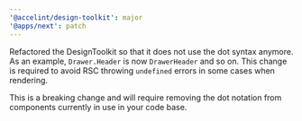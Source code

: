 ```yaml
---
'@accelint/design-toolkit': major
'@apps/next': patch
---
```


Refactored the DesignToolkit so that it does not use the dot syntax anymore. As an example, `Drawer.Header` is now `DrawerHeader` and so on. This change is required to avoid RSC throwing `undefined` errors in some cases when rendering.

This is a breaking change and will require removing the dot notation from components currently in use in your code base.

